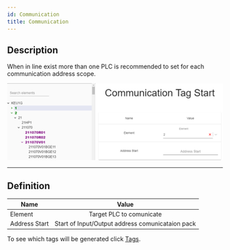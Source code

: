 ```yaml
---
id: Communication
title: Communication
---
```


## Description

When in line exist more than one PLC is recommended to set for each communication address scope.

![img](../../../assets/docs/configuration/plc/Communication.jpg)

---

## Definition

| Name          |      Value
| ------------- | :-----------:
| Element       | Target PLC to comunicate                 
| Address Start | Start of Input/Output address comunicataion pack 

To see which tags will be generated click [Tags](../../generation/tags/Communication).